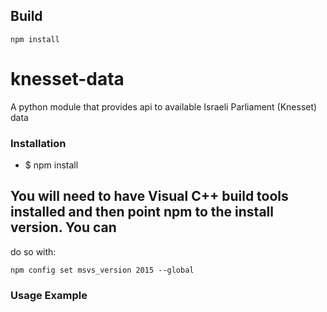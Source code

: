 ## Build
    npm install
    
## 
knesset-data
============

A python module that provides api to available Israeli Parliament (Knesset) data

### Installation
* $ npm install

## You will need to have Visual C++ build tools installed and then point npm to the install version. You can 
do so with:

    npm config set msvs_version 2015 --global


### Usage Example

